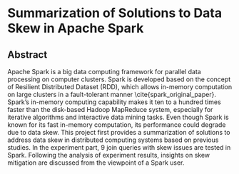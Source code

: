# Summarization of Solutions to Data Skew in Apache Spark

## Abstract
Apache Spark is a big data computing framework for parallel data processing on computer clusters. Spark is developed based on the concept of Resilient Distributed Dataset (RDD), which allows in-memory computation on large clusters in a fault-tolerant manner \cite{spark_original_paper}. Spark’s in-memory computing capability makes it ten to a hundred times faster than the disk-based Hadoop MapReduce system, especially for iterative algorithms and interactive data mining tasks. Even though Spark is known for its fast in-memory computation, its performance could degrade due to data skew. This project first provides a summarization of solutions to address data skew in distributed computing systems based on previous studies. In the experiment part, 9 join queries with skew issues are tested in Spark. Following the analysis of experiment results, insights on skew mitigation are discussed from the viewpoint of a Spark user.
